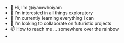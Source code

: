 - 👋 Hi, I’m @iyamwhoiyam
- 👀 I’m interested in all things exploratory
- 🌱 I’m currently learning everything I can  
- 💞️ I’m looking to collaborate on futuristic projects
- 📫 How to reach me ... somewhere over the rainbow
- 

<!---
iyamwhoiyam/iyamwhoiyam is a ✨ special ✨ repository because its `README.md` (this file) appears on your GitHub profile.
You can click the Preview link to take a look at your changes.
--->
